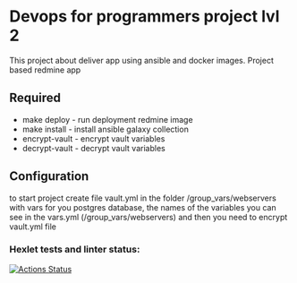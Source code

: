 # Devops for programmers project lvl 2

This project about deliver app using ansible and docker images.
Project based redmine app

## Required
- make deploy - run deployment redmine image
- make install - install ansible galaxy collection
- encrypt-vault - encrypt vault variables
- decrypt-vault - decrypt vault variables

## Configuration
to start project create file vault.yml in the folder /group_vars/webservers with vars for you postgres database, the names of the variables you can see in the vars.yml (/group_vars/webservers) and then you need to encrypt vault.yml file
	
### Hexlet tests and linter status:
[![Actions Status](https://github.com/strdmitriy/devops-for-programmers-project-lvl2/workflows/hexlet-check/badge.svg)](https://github.com/strdmitriy/devops-for-programmers-project-lvl2/actions)
